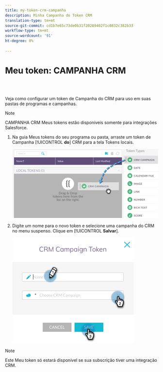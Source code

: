 ```yaml
---
title: my-token-crm-campanha
description: Minha Campanha do Token CRM
translation-type: tm+mt
source-git-commit: cd1b7e65c73de0b31f20289402f1c0832c382b33
workflow-type: tm+mt
source-wordcount: '91'
ht-degree: 0%

---
```



# Meu token: CAMPANHA CRM

<br> 

Veja como configurar um token de Campanha do CRM para uso em suas pastas de programas e campanhas.

>[!NOTE]
>
>CAMPANHA CRM Meus tokens estão disponíveis somente para integrações Salesforce.

1. Na guia Meus tokens do seu programa ou pasta, arraste um token de Campanha [!UICONTROL **do**] CRM para a tela Tokens locais.

   ![Imagem Um](/help/sky/assets/my-tokens/my-token-crm-campaign/my-token-crm-campaign-1.png)

2. Digite um nome para o novo token e selecione uma campanha do CRM no menu suspenso. Clique em [!UICONTROL **Salvar**].

   ![Imagem dois](/help/sky/assets/my-tokens/my-token-crm-campaign/my-token-crm-campaign-2.png)

>[!NOTE]
>
>Este Meu token só estará disponível se sua subscrição tiver uma integração CRM.
